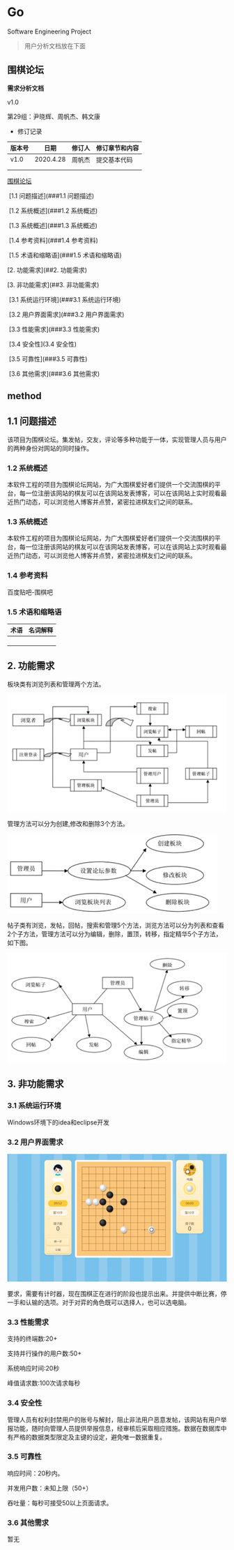 # Go
Software Engineering Project

> 用户分析文档放在下面

## 围棋论坛

**需求分析文档**

v1.0

第29组：尹晓辉、周帆杰、韩文康

- 修订记录

| 版本号 | 日期      | 修订人 | 修订章节和内容 |
| ------ | --------- | ------ | -------------- |
| v1.0   | 2020.4.28 | 周帆杰 | 提交基本代码   |
|        |           |        |                |
|        |           |        |                |



[围棋论坛](#围棋论坛)

​	[1.1 问题描述](###1.1 问题描述)

​	[1.2 系统概述](###1.2 系统概述)

​	[1.3 系统概述](###1.3 系统概述)

​	[1.4 参考资料](###1.4 参考资料)

​	[1.5 术语和缩略语](###1.5 术语和缩略语)

[2. 功能需求](##2. 功能需求)

[3. 非功能需求](##3. 非功能需求)

​	[3.1 系统运行环境](###3.1 系统运行环境)

​	[3.2 用户界面需求](###3.2 用户界面需求)

​	[3.3 性能需求](###3.3 性能需求)

​	[3.4 安全性](3.4 安全性)

​	[3.5 可靠性](###3.5 可靠性)

​	[3.6 其他需求](###3.6 其他需求)



## method

## 1.1 问题描述

该项目为围棋论坛。集发帖，交友，评论等多种功能于一体，实现管理人员与用户的两种身份对网站的同时操作。

### 1.2 系统概述

本软件工程的项目为围棋论坛网站，为广大围棋爱好者们提供一个交流围棋的平台，每一位注册该网站的棋友可以在该网站发表博客，可以在该网站上实时观看最近热门动态，可以浏览他人博客并点赞，紧密拉进棋友们之间的联系。

### 1.3 系统概述

本软件工程的项目为围棋论坛网站，为广大围棋爱好者们提供一个交流围棋的平台，每一位注册该网站的棋友可以在该网站发表博客，可以在该网站上实时观看最近热门动态，可以浏览他人博客并点赞，紧密拉进棋友们之间的联系。

### 1.4 参考资料

百度贴吧-围棋吧

### 1.5 术语和缩略语



| 术语 | 名词解释 |
| ---- | -------- |
|      |          |
|      |          |
|      |          |
|      |          |



## 2. 功能需求

板块类有浏览列表和管理两个方法。



![need](image/need.png)

管理方法可以分为创建,修改和删除3个方法。

![method](image/method.png)

帖子类有浏览，发帖，回帖，搜索和管理5个方法，浏览方法可以分为列表和查看2个子方法，管理方法可以分为编辑，删除，置顶，转移，指定精华5个子方法，如下图。

![method_1](image/method_1.png)

## 3. 非功能需求

### 3.1 系统运行环境

Windows环境下的idea和eclipse开发

### 3.2 用户界面需求

![go_ui](image/go_ui.png)

要求，需要有计时器，现在围棋正在进行的阶段也提示出来。并提供中断比赛，停一手和认输的选项。对于对弈的角色既可以选择人，也可以选电脑。

### 3.3 性能需求

支持的终端数:20+

支持并行操作的用户数:50+

系统响应时间:20秒

峰值请求数:100次请求每秒

### 3.4 安全性

管理人员有权利封禁用户的账号与解封，阻止非法用户恶意发帖，该网站有用户举报功能，随时向管理人员提供举报信息，经审核后采取相应措施。数据在数据库中有严格的数据类型限定及主键的设定，避免唯一数据重复。

### 3.5 可靠性

响应时间：20秒内。

并发用户数：未知上限（50+） 

吞吐量：每秒可接受50以上页面请求。

### 3.6 其他需求

暂无